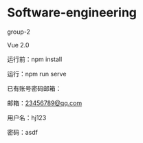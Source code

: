 # Software-engineering
group-2

Vue 2.0

运行前：npm install

运行：npm run serve

已有账号密码邮箱：

邮箱：23456789@qq.com

用户名：hj123

密码：asdf
